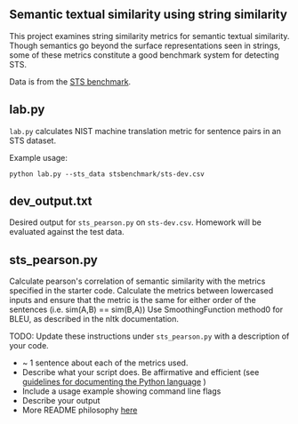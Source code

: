 Semantic textual similarity using string similarity
---------------------------------------------------

This project examines string similarity metrics for semantic textual similarity.
Though semantics go beyond the surface representations seen in strings, some of these
metrics constitute a good benchmark system for detecting STS.


Data is from the [STS benchmark](http://ixa2.si.ehu.es/stswiki/index.php/STSbenchmark).


## lab.py

`lab.py` calculates NIST machine translation metric for sentence pairs in an STS dataset.

Example usage:

`python lab.py --sts_data stsbenchmark/sts-dev.csv`

## dev_output.txt

Desired output for `sts_pearson.py` on `sts-dev.csv`. Homework will be evaluated against the test data.

## sts_pearson.py

Calculate pearson's correlation of semantic similarity with the metrics specified in the starter code.
Calculate the metrics between lowercased inputs and ensure that the metric is the same for either order of the sentences (i.e. sim(A,B) == sim(B,A))
Use SmoothingFunction method0 for BLEU, as described in the nltk documentation.

TODO: Update these instructions under `sts_pearson.py` with a description of your code.
* ~ 1 sentence about each of the metrics used.
* Describe what your script does. Be affirmative and efficient 
(see [guidelines for documenting the Python language]( 
https://devguide.python.org/documenting/#affirmative-tone) )
* Include a usage example showing command line flags
* Describe your output
* More README philosophy [here](https://bulldogjob.com/news/449-how-to-write-a-good-readme-for-your-github-project) 
